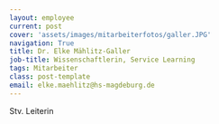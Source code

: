 ```yaml
---
layout: employee
current: post
cover: 'assets/images/mitarbeiterfotos/galler.JPG'
navigation: True
title: Dr. Elke Mählitz-Galler
job-title: Wissenschaftlerin, Service Learning
tags: Mitarbeiter
class: post-template
email: elke.maehlitz@hs-magdeburg.de
---
```


Stv. Leiterin